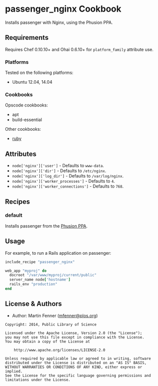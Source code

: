 passenger_nginx Cookbook
==========================
Installs passenger with Nginx, using the Phusion PPA.


Requirements
------------
Requires Chef 0.10.10+ and Ohai 0.6.10+ for `platform_family` attribute use.

### Platforms
Tested on the following platforms:

- Ubuntu 12.04, 14.04

### Cookbooks
Opscode cookbooks:

- apt
- build-essential

Other cookbooks:

- [ruby](https://github.com/articlemetrics/ruby-cookbook)


Attributes
----------
* `node['nginx']['user']` - Defaults to `www-data`.
* `node['nginx']['dir']` - Defaults to `/etc/nginx`.
* `node['nginx']['log_dir']` - Defaults to `/var/log/nginx`.
* `node['nginx']['worker_processes']` - Defaults to `4`.
* `node['nginx']['worker_connections']` - Defaults to `768`.


Recipes
-------
### default
Installs passenger from the [Phusion PPA](http://blog.phusion.nl/2013/09/11/debian-and-ubuntu-packages-for-phusion-passenger/).


Usage
-----
For example, to run a Rails application on passenger:

```ruby
include_recipe "passenger_nginx"

web_app "myproj" do
  docroot "/var/www/myproj/current/public"
  server_name node['hostname']
  rails_env "production"
end
```


License & Authors
-----------------
- Author: Martin Fenner (<mfenner@plos.org>)

```text
Copyright: 2014, Public Library of Science

Licensed under the Apache License, Version 2.0 (the "License");
you may not use this file except in compliance with the License.
You may obtain a copy of the License at

    http://www.apache.org/licenses/LICENSE-2.0

Unless required by applicable law or agreed to in writing, software
distributed under the License is distributed on an "AS IS" BASIS,
WITHOUT WARRANTIES OR CONDITIONS OF ANY KIND, either express or implied.
See the License for the specific language governing permissions and
limitations under the License.
```
